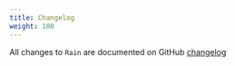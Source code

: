 ```yaml
---
title: Changelog
weight: 100
---
```


All changes to `Rain` are documented on GitHub [changelog](https://github.com/lara-zeus/rain/blob/main/CHANGELOG.md) 
